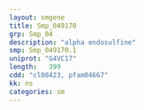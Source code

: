 ```yaml
---
layout: smgene
title: Smp_049170
grp: Smp_04
description: "alpha endosulfine"
smp: Smp_049170.1
uniprot: "G4VC17"
length:   399
cdd: "cl08423, pfam04667"
kk: ns
categories: sm
---
```

